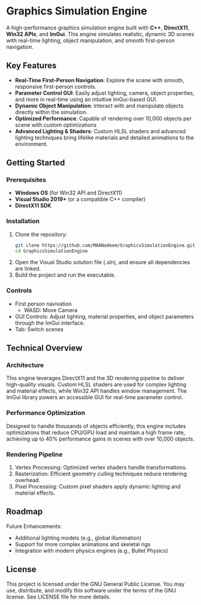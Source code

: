 # Graphics Simulation Engine

A high-performance graphics simulation engine built with **C++**, **DirectX11**, **Win32 APIs**, and **ImGui**. This engine simulates realistic, dynamic 3D scenes with real-time lighting, object manipulation, and smooth first-person navigation.

## Key Features

- **Real-Time First-Person Navigation**: Explore the scene with smooth, responsive first-person controls.
- **Parameter Control GUI**: Easily adjust lighting, camera, object properties, and more in real-time using an intuitive ImGui-based GUI.
- **Dynamic Object Manipulation**: Interact with and manipulate objects directly within the simulation.
- **Optimized Performance**: Capable of rendering over 10,000 objects per scene with custom optimizations
- **Advanced Lighting & Shaders**: Custom HLSL shaders and advanced lighting techniques bring lifelike materials and detailed animations to the environment.

## Getting Started

### Prerequisites

- **Windows OS** (for Win32 API and DirectX11)
- **Visual Studio 2019+** (or a compatible C++ compiler)
- **DirectX11 SDK**

### Installation

1. Clone the repository:
   ```bash
   git clone https://github.com/MAANadeem/GraphicsSimulationEngine.git
   cd GraphicsSimulationEngine
2. Open the Visual Studio solution file (.sln), and ensure all dependencies are linked.
3. Build the project and run the executable.

### Controls
- First person navivation
  - WASD: Move Camera
- GUI Controls: Adjust lighting, material properties, and object parameters through the ImGui interface.
- Tab: Switch scenes

## Technical Overview

### Architecture
This engine leverages DirectX11 and the 3D rendering pipeline to deliver high-quality visuals. Custom HLSL shaders are used for complex lighting and material effects, while Win32 API handles window management. The ImGui library powers an accessible GUI for real-time parameter control.

### Performance Optimization
Designed to handle thousands of objects efficiently, this engine includes optimizations that reduce CPU/GPU load and maintain a high frame rate, achieving up to 40% performance gains in scenes with over 10,000 objects.

### Rendering Pipeline
1. Vertex Processing: Optimized vertex shaders handle transformations.
2. Rasterization: Efficient geometry culling techniques reduce rendering overhead.
3. Pixel Processing: Custom pixel shaders apply dynamic lighting and material effects.

## Roadmap
Future Enhancements:
- Additional lighting models (e.g., global illumination)
- Support for more complex animations and skeletal rigs
- Integration with modern physics engines (e.g., Bullet Physics)

## License
This project is licensed under the GNU General Public License. You may use, distribute, and modify this software under the terms of the GNU license. See LICENSE file for more details.
